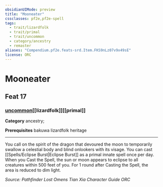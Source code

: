 ```yaml
---
obsidianUIMode: preview
title: "Mooneater"
cssclasses: pf2e,pf2e-spell
tags:
  - trait/lizardfolk
  - trait/primal
  - trait/uncommon
  - category/ancestry
  - remaster
aliases: "Compendium.pf2e.feats-srd.Item.FKS9nLz07v9x49sE"
license: ORC
---
```

# Mooneater
## Feat 17
### [uncommon](uncommon "Uncommon Rarity Trait")[[lizardfolk]][[primal]]

**Category** ancestry; 



**Prerequisites** bakuwa lizardfolk heritage
* * *
You call on the spirit of the dragon that devoured the moon to temporarily swallow a celestial body and blind onlookers with its visage. You can cast [[Spells/Eclipse Burst|Eclipse Burst]] as a primal innate spell once per day. When you Cast the Spell, the sun or moon appears to eclipse to all creatures within 500 feet of you. For 1 round after Casting the Spell, the area is reduced to dim light.

*Source: Pathfinder Lost Omens Tian Xia Character Guide*
*ORC*